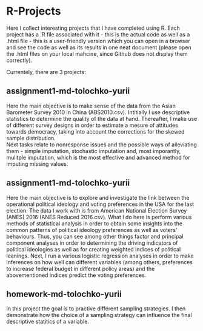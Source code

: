 # R-Projects
Here I collect interesting projects that I have completed using R. Each project has a .R file associated with it - this is the actual code as well as a .html file - this is a user-friendly version which you can open in a browser and see the code as well as its results in one neat document (please open the .html files on your local mahcine, since Github does not display them correctly).  

Currentely, there are 3 projects:


## assignment1-md-tolochko-yurii
Here the main objective is to make sense of the data from the Asian Barometer Survey 2010 in China (ABS2010.csv).
Intitially I use descriptive statistics to determine the quality of the data at hand. 
Thereafter, I make use of different survey designs in order to estimate a mesure of attitudes towards democracy, taking into account the corrections for the skewed sample distribution.   
Next tasks relate to nonresponse issues and the possible ways of alleviating them - simple imputation, stochastic imputation and, most imporantly, mulitple imputation, which is the most effective and advanced method for imputing missing values.  

## assignment1-md-tolochko-yurii
Here the main objective is to explore and investigate the link between the operational political ideology and
voting preferences in the USA for the last election. The data I work with is from American National Election Survey (ANES) 2016 (ANES Reduced 2016.csv).
What I do here is perform various methods of statistical analysis in order to obtain some insights into the common patterns of political ideology preferences as well as voters' behaviours. Thus, you can see among other things factor and principal component analyses in order to determining the driving indicators of political ideologies as well as for creating weighted indices of political leanings.
Next, I run a various logistic regression analyses in order to make inferences on how well can different variables (among others, preferences to increase federal budget in different policy areas) and the abovementioned indices predict the voting preferences.

## homework-md-tolochko-yurii
In this project the goal is to practive different sampling strategies. I then demonstrate how the choice of a sampling strategy can influence the final descriptive statitics of a variable. 
